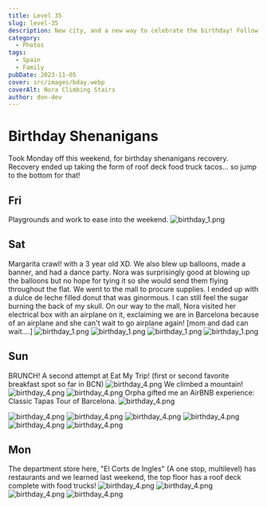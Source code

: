 ```yaml
---
title: Level 35
slug: level-35
description: New city, and a new way to celebrate the birthday! Follow along for the adventure long weekend where, we climbed a mountain, did a tapas tour, had brunch, and had a Daft Punk dance party.
category:
  - Photos
tags:
  - Spain
  - Family
pubDate: 2023-11-05
cover: src/images/bday.webp
coverAlt: Nora Climbing Stairs
author: don-dev
---
```

# Birthday Shenanigans

Took Monday off this weekend, for birthday shenanigans recovery. Recovery ended up taking the form of roof deck food truck tacos... so jump to the bottom for that!

## Fri

Playgrounds and work to ease into the weekend.
![birthday_1.png](/images/birthday_1.png)
## Sat

Margarita crawl! with a 3 year old XD. We also blew up balloons, made a banner, and had a dance party. Nora was surprisingly good at blowing up the balloons but no hope for tying it so she would send them flying throughout the flat. We went to the mall to procure supplies. I ended up with a dulce de leche filled donut that was ginormous. I can still feel the sugar burning the back of my skull. On our way to the mall, Nora visited her electrical box with an airplane on it, exclaiming we are in Barcelona because of an airplane and she can't wait to go airplane again! [mom and dad can wait....]
![birthday_1.png](/images/birthday_2.png)
![birthday_1.png](/images/birthday_3.png)
![birthday_1.png](/images/birthday_4.png)
![birthday_1.png](/images/birthday_5.png)


## Sun

BRUNCH! A second attempt at Eat My Trip! (first or second favorite breakfast spot so far in BCN)
![birthday_4.png](/images/birthday_6.png)
We climbed a mountain!
![birthday_4.png](/images/birthday_7.png)
![birthday_4.png](/images/birthday_8.png)
Orpha gifted me an AirBNB experience: Classic Tapas Tour of Barcelona.
![birthday_4.png](/images/birthday_9.png)

![birthday_4.png](/images/birthday_10.png)
![birthday_4.png](/images/birthday_11.png)
![birthday_4.png](/images/birthday_12.png)
![birthday_4.png](/images/birthday_13.png)
![birthday_4.png](/images/birthday_14.png)
![birthday_4.png](/images/birthday_15.png)

## Mon

The department store here, "El Corts de Ingles" (A one stop, multilevel) has restaurants and we learned last weekend, the top floor has a roof deck complete with food trucks!
![birthday_4.png](/images/birthday_16.png)
![birthday_4.png](/images/birthday_17.png)
![birthday_4.png](/images/birthday_18.png)
![birthday_4.png](/images/birthday_19.png)
